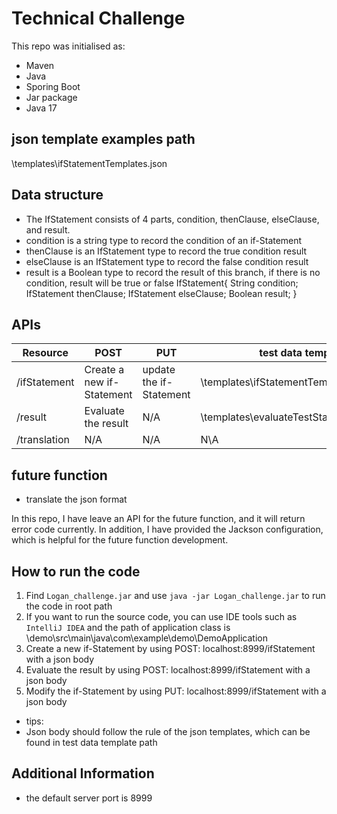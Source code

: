 # Technical Challenge
This repo was initialised as:
 - Maven
 - Java
 - Sporing Boot
 - Jar package
 - Java 17

## json template examples path
\templates\ifStatementTemplates.json

## Data structure
* The IfStatement consists of 4 parts, condition, thenClause, elseClause, and result.
* condition is a string type to record the condition of an if-Statement
* thenClause is an IfStatement type to record the true condition result
* elseClause is an IfStatement type to record the false condition result
* result is a Boolean type to record the result of this branch, if there is no condition, result will be true or false
IfStatement{
    String condition;
    IfStatement thenClause;
    IfStatement elseClause;
    Boolean result;
}

## APIs

| Resource     | POST                      | PUT                     | test data template path                        |
|--------------|---------------------------|-------------------------|------------------------------------------------|
| /ifStatement | Create a new if-Statement | update the if-Statement | \templates\ifStatementTemplates.json           |
| /result      | Evaluate the result       | N/A                     | \templates\evaluateTestStatementTemplates.json |
| /translation | N/A                       | N/A                     | N\A                                            |

## future function

* translate the json format

In this repo, I have leave an API for the future function, and it will return error code currently.
In addition, I have provided the Jackson configuration, which is helpful for the future function development.

## How to run the code

1. Find `Logan_challenge.jar` and use `java -jar Logan_challenge.jar` to run the code in root path
2. If you want to run the source code, you can use IDE tools such as `IntelliJ IDEA` and the path of application class is \demo\src\main\java\com\example\demo\DemoApplication
3. Create a new if-Statement by using POST: localhost:8999/ifStatement with a json body
4. Evaluate the result by using POST: localhost:8999/ifStatement with a json body
5. Modify the if-Statement by using PUT: localhost:8999/ifStatement with a json body

* tips: 
* Json body should follow the rule of the json templates, which can be found in test data template path

## Additional Information
* the default server port is 8999

##



